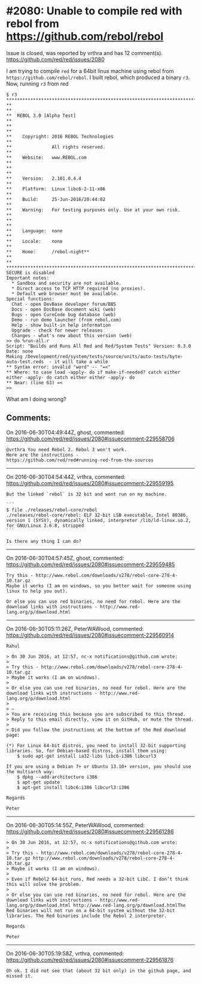 
#2080: Unable to compile red with rebol from https://github.com/rebol/rebol
================================================================================
Issue is closed, was reported by vrthra and has 12 comment(s).
<https://github.com/red/red/issues/2080>

I am trying to compile `red` for a 64bit linux machine using rebol from `https://github.com/rebol/rebol`. I built rebol, which produced a binary `r3`. Now, running `r3` from red

```
$ r3
**************************************************************************
**                                                                      **
**  REBOL 3.0 [Alpha Test]                                              **
**                                                                      **
**    Copyright: 2016 REBOL Technologies                                **
**               All rights reserved.                                   **
**    Website:   www.REBOL.com                                          **
**                                                                      **
**    Version:   2.101.0.4.4                                            **
**    Platform:  Linux libc6-2-11-x86                                   **
**    Build:     25-Jun-2016/20:44:02                                   **
**    Warning:   For testing purposes only. Use at your own risk.       **
**                                                                      **
**    Language:  none                                                   **
**    Locale:    none                                                   **
**    Home:      /rebol-night**
**                                                                      **
**************************************************************************
SECURE is disabled
Important notes:
  * Sandbox and security are not available.
  * Direct access to TCP HTTP required (no proxies).
  * Default web browser must be available.
Special functions:
  Chat - open DevBase developer forum/BBS
  Docs - open DocBase document wiki (web)
  Bugs - open CureCode bug database (web)
  Demo - run demo launcher (from rebol.com)
  Help - show built-in help information
  Upgrade - check for newer releases
  Changes - what's new about this version (web)
>> do %run-all.r
Script: "Builds and Runs All Red and Red/System Tests" Version: 0.3.0 Date: none
Making /Development/red/system/tests/source/units/auto-tests/byte-auto-test.reds  - it will take a while
** Syntax error: invalid "word" -- "=<"
** Where: to case load -apply- do if make-if-needed? catch either either -apply- do catch either either -apply- do
** Near: (line 63) =<
>>
```

What am I doing wrong?



Comments:
--------------------------------------------------------------------------------

On 2016-06-30T04:49:44Z, ghost, commented:
<https://github.com/red/red/issues/2080#issuecomment-229558706>

    @vrthra You need Rebol 2. Rebol 3 won't work.
    Here are the instructions - 
    https://github.com/red/red#running-red-from-the-sources

--------------------------------------------------------------------------------

On 2016-06-30T04:54:44Z, vrthra, commented:
<https://github.com/red/red/issues/2080#issuecomment-229559195>

    But the linked `rebol` is 32 bit and wont run on my machine.
    
    ```
    $ file ./releases/rebol-core/rebol
    ./releases/rebol-core/rebol: ELF 32-bit LSB executable, Intel 80386, version 1 (SYSV), dynamically linked, interpreter /lib/ld-linux.so.2, for GNU/Linux 2.6.8, stripped
    ```
    
    Is there any thing I can do?

--------------------------------------------------------------------------------

On 2016-06-30T04:57:45Z, ghost, commented:
<https://github.com/red/red/issues/2080#issuecomment-229559485>

    Try this - http://www.rebol.com/downloads/v278/rebol-core-278-4-10.tar.gz
    Maybe it works (I am on windows, so you better wait for someone using linux to help you out).
    
    Or else you can use red binaries, no need for rebol. Here are the download links with instructions - http://www.red-lang.org/p/download.html

--------------------------------------------------------------------------------

On 2016-06-30T05:11:26Z, PeterWAWood, commented:
<https://github.com/red/red/issues/2080#issuecomment-229560914>

    Rahul
    
    > On 30 Jun 2016, at 12:57, nc-x notifications@github.com wrote:
    > 
    > Try this - http://www.rebol.com/downloads/v278/rebol-core-278-4-10.tar.gz
    > Maybe it works (I am on windows).
    > 
    > Or else you can use red binaries, no need for rebol. Here are the download links with instructions - http://www.red-lang.org/p/download.html
    > 
    > —
    > You are receiving this because you are subscribed to this thread.
    > Reply to this email directly, view it on GitHub, or mute the thread.
    > 
    > Did you follow the instructions at the bottom of the Red download page:
    
    (*) For Linux 64-bit distros, you need to install 32-bit supporting libraries. So, for Debian-based distros, install them using:
        $ sudo apt-get install ia32-libs libc6-i386 libcurl3
    
    If you are using a Debian 7+ or Ubuntu 13.10+ version, you should use the multiarch way:
        $ dpkg --add-architecture i386
        $ apt-get update
        $ apt-get install libc6:i386 libcurl3:i386
    
    Regards
    
    Peter

--------------------------------------------------------------------------------

On 2016-06-30T05:14:55Z, PeterWAWood, commented:
<https://github.com/red/red/issues/2080#issuecomment-229561286>

    > On 30 Jun 2016, at 12:57, nc-x notifications@github.com wrote:
    > 
    > Try this - http://www.rebol.com/downloads/v278/rebol-core-278-4-10.tar.gz http://www.rebol.com/downloads/v278/rebol-core-278-4-10.tar.gz
    > Maybe it works (I am on windows).
    > 
    > Even if Rebol2 64-bit runs, Red needs a 32-bit LibC. I don’t think this will solve the problem.
    > 
    > Or else you can use red binaries, no need for rebol. Here are the download links with instructions - http://www.red-lang.org/p/download.html http://www.red-lang.org/p/download.htmlThe Red binaries will not run on a 64-bit system without the 32-bit libraries. The Red binaries include the Rebol 2 interpreter.
    
    Regards
    
    Peter

--------------------------------------------------------------------------------

On 2016-06-30T05:19:58Z, vrthra, commented:
<https://github.com/red/red/issues/2080#issuecomment-229561876>

    Oh ok. I did not see that (about 32 bit only) in the github page, and missed it.

